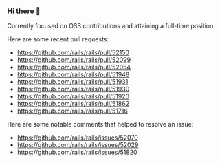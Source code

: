 ### Hi there 👋

Currently focused on OSS contributions and attaining a full-time position.

Here are some recent pull requests:

- https://github.com/rails/rails/pull/52150
- https://github.com/rails/rails/pull/52099
- https://github.com/rails/rails/pull/52054
- https://github.com/rails/rails/pull/51948
- https://github.com/rails/rails/pull/51931
- https://github.com/rails/rails/pull/51930
- https://github.com/rails/rails/pull/51920
- https://github.com/rails/rails/pull/51862
- https://github.com/rails/rails/pull/51716

Here are some notable comments that helped to resolve an issue:

- https://github.com/rails/rails/issues/52070
- https://github.com/rails/rails/issues/52029
- https://github.com/rails/rails/issues/51820

<!--
**justinko/justinko** is a ✨ _special_ ✨ repository because its `README.md` (this file) appears on your GitHub profile.

Here are some ideas to get you started:

- 🔭 I’m currently working on ...
- 🌱 I’m currently learning ...
- 👯 I’m looking to collaborate on ...
- 🤔 I’m looking for help with ...
- 💬 Ask me about ...
- 📫 How to reach me: ...
- 😄 Pronouns: ...
- ⚡ Fun fact: ...
-->
